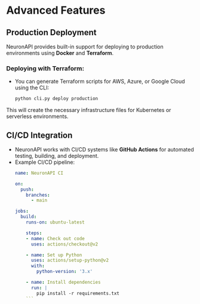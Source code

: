 # Advanced Features

## Production Deployment

NeuronAPI provides built-in support for deploying to production environments using **Docker** and **Terraform**.

### Deploying with Terraform:
- You can generate Terraform scripts for AWS, Azure, or Google Cloud using the CLI:
  ```bash
  python cli.py deploy production
  ```

This will create the necessary infrastructure files for Kubernetes or serverless environments.

## CI/CD Integration
- NeuronAPI works with CI/CD systems like **GitHub Actions** for automated testing, building, and deployment.
- Example CI/CD pipeline:
  ```yaml
  name: NeuronAPI CI

  on:
    push:
      branches:
        - main

  jobs:
    build:
      runs-on: ubuntu-latest

      steps:
      - name: Check out code
        uses: actions/checkout@v2

      - name: Set up Python
        uses: actions/setup-python@v2
        with:
          python-version: '3.x'

      - name: Install dependencies
        run: |
          pip install -r requirements.txt
      ```